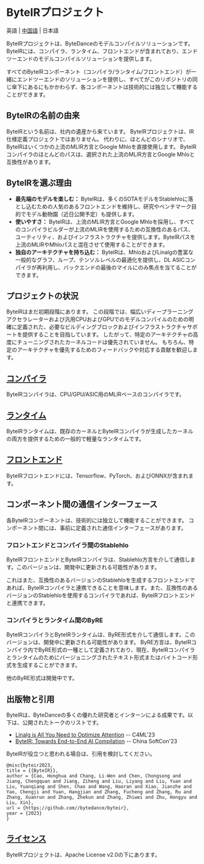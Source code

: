 # ByteIRプロジェクト

英語 | [中国語](README-zh_cn.md) | 日本語

ByteIRプロジェクトは、ByteDanceのモデルコンパイルソリューションです。
ByteIRには、コンパイラ、ランタイム、フロントエンドが含まれており、エンドツーエンドのモデルコンパイルソリューションを提供します。

すべてのByteIRコンポーネント（コンパイラ/ランタイム/フロントエンド）が一緒にエンドツーエンドのソリューションを提供し、すべてがこのリポジトリの同じ傘下にあるにもかかわらず、各コンポーネントは技術的には独立して機能することができます。

## ByteIRの名前の由来
ByteIRという名前は、社内の遺産から来ています。
ByteIRプロジェクトは、IR仕様定義プロジェクトではありません。
代わりに、ほとんどのシナリオで、ByteIRはいくつかの上流のMLIR方言とGoogle Mhloを直接使用します。
ByteIRコンパイラのほとんどのパスは、選択された上流のMLIR方言とGoogle Mhloと互換性があります。

## ByteIRを選ぶ理由
* **最先端のモデルを楽しむ：**
ByteIRは、多くのSOTAモデルをStablehloに落とし込むための人気のあるフロントエンドを維持し、研究やベンチマーク目的でモデル動物園（近日公開予定）も提供します。
* **使いやすさ：**
ByteIRは、上流のMLIR方言とGoogle Mhloを採用し、すべてのコンパイラビルダーが上流のMLIRを使用するための互換性のあるパス、ユーティリティ、およびインフラストラクチャを提供します。ByteIRパスを上流のMLIRやMhloパスと混在させて使用することができます。
* **独自のアーキテクチャを持ち込む：**
ByteIRは、MhloおよびLinalgの豊富な一般的なグラフ、ループ、テンソルレベルの最適化を提供し、DL ASICコンパイラが再利用し、バックエンドの最後のマイルにのみ焦点を当てることができます。

## プロジェクトの状況
ByteIRはまだ初期段階にあります。
この段階では、幅広いディープラーニングアクセラレーターおよび汎用CPUおよびGPUでのモデルコンパイルのための明確に定義された、必要なビルディングブロックおよびインフラストラクチャサポートを提供することを目指しています。
したがって、特定のアーキテクチャの高度にチューニングされたカーネルコードは優先されていません。
もちろん、特定のアーキテクチャを優先するためのフィードバックや対応する貢献を歓迎します。

## [コンパイラ](compiler/README.md)

ByteIRコンパイラは、CPU/GPU/ASIC用のMLIRベースのコンパイラです。

## [ランタイム](runtime/README.md)

ByteIRランタイムは、既存のカーネルとByteIRコンパイラが生成したカーネルの両方を提供するための一般的で軽量なランタイムです。

## [フロントエンド](frontends/README.md)

ByteIRフロントエンドには、Tensorflow、PyTorch、およびONNXが含まれます。

## コンポーネント間の通信インターフェース
各ByteIRコンポーネントは、技術的には独立して機能することができます。
コンポーネント間には、事前に定義された通信インターフェースがあります。

### フロントエンドとコンパイラ間のStablehlo
ByteIRフロントエンドとByteIRコンパイラは、Stablehlo方言を介して通信します。このバージョンは、開発中に更新される可能性があります。

これはまた、互換性のあるバージョンのStablehloを生成するフロントエンドであれば、ByteIRコンパイラと連携できることを意味します。また、互換性のあるバージョンのStablehloを使用するコンパイラであれば、ByteIRフロントエンドと連携できます。

### コンパイラとランタイム間のByRE

ByteIRコンパイラとByteIRランタイムは、ByRE形式を介して通信します。このバージョンは、開発中に更新される可能性があります。
ByRE方言は、ByteIRコンパイラ内でByRE形式の一種として定義されており、現在、ByteIRコンパイラとランタイムのためにバージョニングされたテキスト形式またはバイトコード形式を生成することができます。

他のByRE形式は開発中です。

## 出版物と引用

ByteIRは、ByteDanceの多くの優れた研究者とインターンによる成果です。以下は、公開されたトークのリストです。

* [Linalg is All You Need to Optimize Attention](talks/c4ml23_poster.pdf) -- C4ML'23
* [ByteIR: Towards End-to-End AI Compilation](talks/ChinaSoftCon-ByteIR.pdf) -- China SoftCon'23

ByteIRが役立つと思われる場合は、引用を検討してください。
``` 
@misc{byteir2023,
title = {{ByteIR}},
author = {Cao, Honghua and Chang, Li-Wen and Chen, Chongsong and Jiang, Chengquan and Jiang, Ziheng and Liu, Liyang and Liu, Yuan and Liu, Yuanqiang and Shen, Chao and Wang, Haoran and Xiao, Jianzhe and Yao, Chengji and Yuan, Hangjian and Zhang, Fucheng and Zhang, Ru and Zhang, Xuanrun and Zhang, Zhekun and Zhang, Zhiwei and Zhu, Hongyu and Liu, Xin},
url = {https://github.com//bytedance/byteir},
year = {2023}
}
```

## [ライセンス](LICENSE)

ByteIRプロジェクトは、Apache License v2.0の下にあります。
